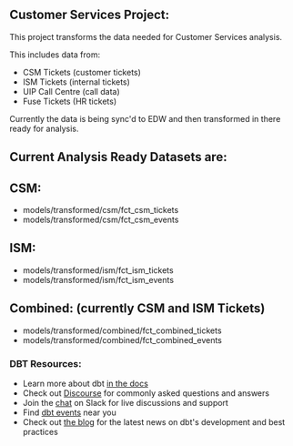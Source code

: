 ## Customer Services Project:

This project transforms the data needed for Customer Services analysis.

This includes data from:
- CSM Tickets (customer tickets)
- ISM Tickets (internal tickets)
- UIP Call Centre (call data)
- Fuse Tickets (HR tickets)


Currently the data is being sync'd to EDW and then transformed in there ready for analysis.

## Current Analysis Ready Datasets are:

## CSM:
- models/transformed/csm/fct_csm_tickets 
- models/transformed/csm/fct_csm_events

## ISM:
- models/transformed/ism/fct_ism_tickets
- models/transformed/ism/fct_ism_events

## Combined: (currently CSM and ISM Tickets)
- models/transformed/combined/fct_combined_tickets
- models/transformed/combined/fct_combined_events





### DBT Resources:
- Learn more about dbt [in the docs](https://docs.getdbt.com/docs/introduction)
- Check out [Discourse](https://discourse.getdbt.com/) for commonly asked questions and answers
- Join the [chat](http://slack.getdbt.com/) on Slack for live discussions and support
- Find [dbt events](https://events.getdbt.com) near you
- Check out [the blog](https://blog.getdbt.com/) for the latest news on dbt's development and best practices
